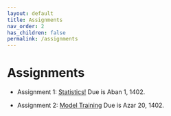 ```yaml
---
layout: default
title: Assignments
nav_order: 2
has_children: false
permalink: /assignments
---
```


# Assignments

- Assignment 1: [Statistics!](assignment_1.pdf) Due is Aban 1, 1402.

- Assignment 2: [Model Training](assignment_2.pdf) Due is Azar 20, 1402.
